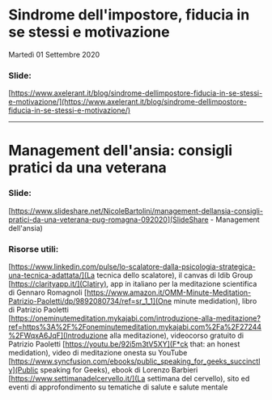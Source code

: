 # Sindrome dell'impostore, fiducia in se stessi e motivazione

Martedì 01 Settembre 2020

### Slide:

[https://www.axelerant.it/blog/sindrome-dellimpostore-fiducia-in-se-stessi-e-motivazione/](https://www.axelerant.it/blog/sindrome-dellimpostore-fiducia-in-se-stessi-e-motivazione/)

_____________

# Management dell'ansia: consigli pratici da una veterana

### Slide:
[https://www.slideshare.net/NicoleBartolini/management-dellansia-consigli-pratici-da-una-veterana-pug-romagna-092020](SlideShare - Management dell'ansia)

### Risorse utili:
[https://www.linkedin.com/pulse/lo-scalatore-dalla-psicologia-strategica-una-tecnica-adattata/](La tecnica dello scalatore), il canvas di Idib Group
[https://clarityapp.it/](Clatiry), app in italiano per la meditazione scientifica di Gennaro Romagnoli 
[https://www.amazon.it/OMM-Minute-Meditation-Patrizio-Paoletti/dp/9892080734/ref=sr_1_1](One minute medidation), libro di Patrizio Paoletti
[https://oneminutemeditation.mykajabi.com/introduzione-alla-meditazione?ref=https%3A%2F%2Foneminutemeditation.mykajabi.com%2Fa%2F27244%2FWqxA6JqF](Introduzione alla meditazione), videocorso gratuito di Patrizio Paoletti
[https://youtu.be/92i5m3tV5XY](F*ck that: an honest medidation), video di meditazione onesta su YouTube
[https://www.syncfusion.com/ebooks/public_speaking_for_geeks_succinctly](Public speaking for Geeks), ebook di Lorenzo Barbieri
[https://www.settimanadelcervello.it/](La settimana del cervello), sito ed eventi di approfondimento su tematiche di salute e salute mentale
